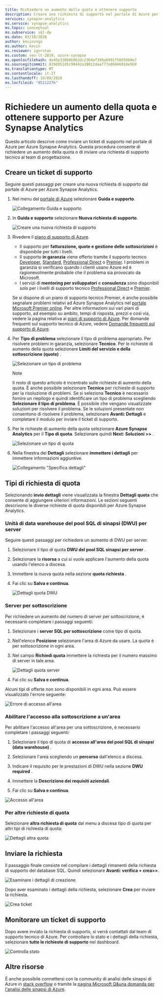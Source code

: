 ```yaml
---
title: Richiedere un aumento della quota e ottenere supporto
description: Creare una richiesta di supporto nel portale di Azure per Azure Synapse Analytics. Richiedere un aumento della quota e ottenere supporto per la risoluzione di problemi.
services: synapse-analytics
ms.service: synapse-analytics
ms.topic: conceptual
ms.subservice: sql-dw
ms.date: 03/10/2020
author: kevinvngo
ms.author: kevin
ms.reviewer: igorstan
ms.custom: seo-lt-2019, azure-synapse
ms.openlocfilehash: de45e338b0b863dc2364af399a6991f56658b0e7
ms.sourcegitcommit: 829d951d5c90442a38012daaf77e86046018e5b9
ms.translationtype: MT
ms.contentlocale: it-IT
ms.lasthandoff: 10/09/2020
ms.locfileid: "85212276"
---
```

# <a name="request-quota-increases-and-get-support-for-azure-synapse-analytics"></a>Richiedere un aumento della quota e ottenere supporto per Azure Synapse Analytics

Questo articolo descrive come inviare un ticket di supporto nel portale di Azure per Azure Synapse Analytics. Questa procedura consente di richiedere un aumento della quota o di inviare una richiesta di supporto tecnico al team di progettazione.

## <a name="create-a-support-ticket"></a>Creare un ticket di supporto

Seguire questi passaggi per creare una nuova richiesta di supporto dal portale di Azure per Azure Synapse Analytics.

1. Nel menu del [portale di Azure](https://portal.azure.com) selezionare **Guida e supporto**.

   ![Collegamento Guida e supporto](./media/sql-data-warehouse-get-started-create-support-ticket/help-plus-support.png)


1. In **Guida e supporto** selezionare **Nuova richiesta di supporto**.

    ![Creare una nuova richiesta di supporto](./media/sql-data-warehouse-get-started-create-support-ticket/new-support-request.png)

1. Rivedere il [piano di supporto di Azure](https://azure.microsoft.com/support/plans/?WT.mc_id=Support_Plan_510979/).

   * Il supporto per **fatturazione, quote e gestione delle sottoscrizioni** è disponibile per tutti i livelli.
   * Il supporto **in garanzia** viene offerto tramite il supporto tecnico [Developer](https://azure.microsoft.com/support/plans/developer/), [Standard](https://azure.microsoft.com/support/plans/standard/), [Professional Direct](https://azure.microsoft.com/support/plans/prodirect/) o [Premier](https://azure.microsoft.com/support/plans/premier/). I problemi in garanzia si verificano quando i clienti usano Azure ed è ragionevolmente probabile che il problema sia provocato da Microsoft.
   * I servizi di **mentoring per sviluppatori** e **consulenza** sono disponibili solo per i livelli di supporto tecnico [Professional Direct](https://azure.microsoft.com/support/plans/prodirect/) e [Premier](https://azure.microsoft.com/support/plans/premier/).

   Se si dispone di un piano di supporto tecnico Premier, è anche possibile segnalare problemi relativi ad Azure Synapse Analytics nel [portale Microsoft Premier online](https://premier.microsoft.com/). Per altre informazioni sui vari piani di supporto, ad esempio su ambito, tempi di risposta, prezzi e così via, vedere la pagina relativa ai [piani di supporto di Azure](https://azure.microsoft.com/support/plans/?WT.mc_id=Support_Plan_510979/).  Per domande frequenti sul supporto tecnico di Azure, vedere [Domande frequenti sul supporto di Azure](https://azure.microsoft.com/support/faq/).

1. Per **Tipo di problema** selezionare il tipo di problema appropriato. Per risolvere problemi in garanzia, selezionare **Tecnico**. Per le richieste di aumento della quota selezionare **Limiti del servizio e della sottoscrizione (quote)** .

   ![Selezionare un tipo di problema](./media/sql-data-warehouse-get-started-create-support-ticket/select-quota-issue-type.png)  

   > [!NOTE]
   > Il resto di questo articolo è incentrato sulle richieste di aumento della quota. È anche possibile selezionare **Tecnico** per richieste di supporto per la risoluzione di problemi. Se si seleziona **Tecnico** è necessario fornire un riepilogo e quindi identificare un tipo di problema scegliendo **Selezionare il tipo di problema**. È possibile che vengano visualizzate soluzioni per risolvere il problema. Se le soluzioni presentate non consentono di risolvere il problema, selezionare **Avanti: Dettagli** e completare il modulo per inviare il ticket di supporto.

1. Per le richieste di aumento della quota selezionare **Azure Synapse Analytics** per il **Tipo di quota**. Selezionare quindi **Next: Soluzioni >>** .

   ![Selezionare un tipo di quota](./media/sql-data-warehouse-get-started-create-support-ticket/select-quota-type.png)

1. Nella finestra dei **Dettagli** selezionare **immettere i dettagli** per immettere informazioni aggiuntive.

   ![Collegamento "Specifica dettagli"](./media/sql-data-warehouse-get-started-create-support-ticket/provide-details-link.png)

## <a name="quota-request-types"></a>Tipi di richiesta di quota

Selezionando **invio dettagli** viene visualizzata la finestra **Dettagli quota** che consente di aggiungere ulteriori informazioni. Le sezioni seguenti descrivono le diverse richieste di quota disponibili per Azure Synapse Analytics.

### <a name="synapse-sql-pool-data-warehouse-units-dwus-per-server"></a>Unità di data warehouse del pool SQL di sinapsi (DWU) per server

Seguire questi passaggi per richiedere un aumento di DWU per server.

1. Selezionare il tipo di quota **DWU del pool SQL sinapsi per server** .

1. Selezionare la **risorsa** a cui si vuole applicare l'aumento della quota usando l'elenco a discesa.

1. Immettere la nuova quota nella sezione **quota richiesta** .

1. Fai clic su **Salva e continua**.

   ![Dettagli quota DWU](./media/sql-data-warehouse-get-started-create-support-ticket/quota-details-dwus.png)


### <a name="servers-per-subscription"></a>Server per sottoscrizione

Per richiedere un aumento del numero di server per sottoscrizione, è necessario completare i passaggi seguenti:

1. Selezionare i **server SQL per sottoscrizione** come tipo di quota.

1. Nell'elenco **Posizione** selezionare l'area di Azure da usare. La quota è per sottoscrizione in ogni area.

1. Nel campo **Richiedi quota** immettere la richiesta per il numero massimo di server in tale area.

   ![Dettagli quota server](./media/sql-data-warehouse-get-started-create-support-ticket/quota-details-servers.png)



1. Fai clic su **Salva e continua**.

Alcuni tipi di offerte non sono disponibili in ogni area. Può essere visualizzato l'errore seguente:

![Errore di accesso all'area](./media/sql-data-warehouse-get-started-create-support-ticket/region-access-error.png)

### <a name="enable-subscription-access-to-a-region"></a>Abilitare l'accesso alla sottoscrizione a un'area

Per abilitare l'accesso all'area per una sottoscrizione, è necessario completare i passaggi seguenti:  

1. Selezionare il tipo di quota di **accesso all'area del pool SQL di sinapsi (data warehouse)** .

1. Selezionare l'area scegliendo un **percorso** dall'elenco a discesa.

1. Indicare il requisito per le prestazioni di DWU nella sezione **DWU required** .

1. Immettere la **Descrizione dei requisiti aziendali**. 

1. Fai clic su **Salva e continua**.

![Accesso all'area](./media/sql-data-warehouse-get-started-create-support-ticket/quota-details-region.png)


### <a name="for-other-quota-requests"></a>Per altre richieste di quota

Selezionare **altra richiesta di quota** dal menu a discesa tipo di quota per altri tipi di richiesta di quota:

![Dettagli altra quota](./media/sql-data-warehouse-get-started-create-support-ticket/quota-details-whitelisting.png)

## <a name="submit-your-request"></a>Inviare la richiesta

Il passaggio finale consiste nel compilare i dettagli rimanenti della richiesta di supporto del database SQL. Quindi selezionare **Avanti: verifica + crea>>**.

![Esaminare i dettagli di creazione](./media/sql-data-warehouse-get-started-create-support-ticket/review-create-details.png)

Dopo aver esaminato i dettagli della richiesta, selezionare **Crea** per inviare la richiesta.

![Crea ticket](./media/sql-data-warehouse-get-started-create-support-ticket/create-ticket.png)

## <a name="monitor-a-support-ticket"></a>Monitorare un ticket di supporto

Dopo avere inviato la richiesta di supporto, si verrà contattati dal team di supporto tecnico di Azure. Per controllare lo stato e i dettagli della richiesta, selezionare **tutte le richieste di supporto** nel dashboard.

![Controlla stato](./media/sql-data-warehouse-get-started-create-support-ticket/monitor-ticket.png)

## <a name="other-resources"></a>Altre risorse

È anche possibile connettersi con la community di analisi delle sinapsi di Azure in [stack overflow](https://stackoverflow.com/questions/tagged/azure-synapse+or+azure-sql-data-warehouse) o tramite la [pagina Microsoft Q&una domanda per l'analisi delle sinapsi di Azure](https://docs.microsoft.com/answers/topics/azure-synapse-analytics.html).


